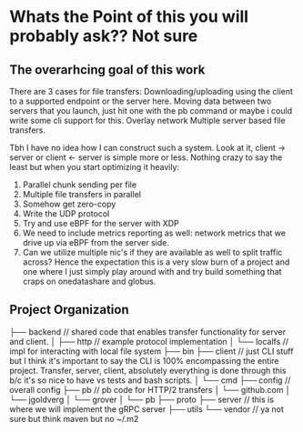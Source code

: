 # Whats the Point of this you will probably ask?? Not sure


## The overarhcing goal of this work

There are 3 cases for file transfers:
Downloading/uploading using the client to a supported endpoint or the server here.
Moving data between two servers that you launch, just hit one with the pb command or maybe i could write some cli support for this. Overlay network
Multiple server based file transfers.

Tbh I have no idea how I can construct such a system. Look at it, client -> server or client <- server is simple more or less. Nothing crazy to say the least but when you start optimizing it heavily:
1. Parallel chunk sending per file
2. Multiple file transfers in parallel
3. Somehow get zero-copy
4. Write the UDP protocol
5. Try and use eBPF for the server with XDP
6. We need to include metrics reporting as well: network metrics that we drive up via eBPF from the server side.
7. Can we utilize multiple nic's if they are available as well to split traffic across?
Hence the expectation this is a very slow burn of a project and one where I just simply play around with and try build something that craps on onedatashare and globus.


## Project Organization

├── backend // shared code that enables transfer functionality for server and client.
│   ├── http // example protocol implementation
│   └── localfs // impl for interacting with local file system
├── bin
├── client // just CLI stuff but I think it's important to say the CLI is 100% encompassing the entire project. Transfer, server, client, absolutely everything is done through this b/c it's so nice to have vs tests and bash scripts.
│   └── cmd
├── config // overall config
├── pb // pb code for HTTP/2 transfers
│   └── github.com
│   └── jgoldverg
│   └── grover
│   └── pb
├── proto
├── server // this is where we will implement the gRPC server
├── utils
└── vendor // ya not sure but think maven but no ~/.m2

